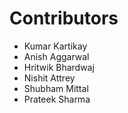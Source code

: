 # Contributors

- Kumar Kartikay
- Anish Aggarwal
- Hritwik Bhardwaj
- Nishit Attrey
- Shubham Mittal
- Prateek Sharma
